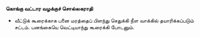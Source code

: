 **கொங்கு வட்டார வழக்குச் சொல்லகராதி**
- வீட்டுக் கூரைக்காக பனை மரத்தைப் பிளந்து செதுக்கி நீள வாக்கில் தயாரிக்கப்படும் சட்டம். பனங்கையெ வெட்டியாந்து கூரைக்கி போடனும்.

